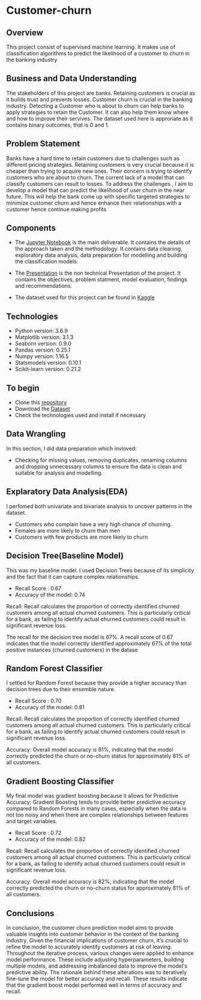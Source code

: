 # Customer-churn

## Overview
This project consist of supervised machine learning. It makes use of classification algorithms to predict the likelihood of a customer to churn in the banking industry




## Business and Data Understanding
The stakeholders of this project are banks. Retaining customers is crucial as it builds trust and prevents losses. Customer churn is crucial in the banking industry. Detecting a Customer who is about to churn can help banks to apply strategies to retain the Customer. It can also help them know where and how to improve their servives.
The dataset used here is approriate as it contains binary outcomes, that is 0 and 1.
## Problem Statement
Banks have a hard time to retain customers due to challenges such as different pricing strategies. Retaining customers is very crucial because it is cheaper than trying to acquire new ones. Their concern is trying to identify customers who are about to churn. The current lack of a model that can classify customers can result to losses. To address the challenges , I aim to develop a model that can predict the likelihood of user churn in the near future. This will help the bank come up with specific targeted strategies to minimize customer churn and hence enhance their relationships with a customer hence continue making profits
## Components
* The [Jupyter Notebook](https://github.com/Wairimukimm/Customer-churn/blob/main/Untitled.ipynb) is the main deliverable. It contains the details of the approach taken and the methodology. It contains data cleaning, exploratory data analysis, data preparation for modelling and building the classification models.

* The [Presentation](https://github.com/Wairimukimm/Customer-churn/blob/main/presentation.pdf) is the non technical Presentation of the project. It contains the objectives, problem statment, model evaluation, findings and recommendations.

* The dataset used for this project can be found in [Kaggle](https://www.kaggle.com/datasets/radheshyamkollipara/bank-customer-churn?source=post_page-----fa6e2324c245--------------------------------)




## Technologies
* Python version: 3.6.9
* Matplotlib version: 3.1.3
* Seaborn version: 0.9.0
* Pandas version: 0.25.1
* Numpy version: 1.16.5
* Statsmodels version: 0.10.1
* Scikit-learn version: 0.21.2
    
## To begin

* Clone this [repository](https://github.com/Wairimukimm/Customer-churn)
* Download the [Dataset](https://www.kaggle.com/datasets/radheshyamkollipara/bank-customer-churn?source=post_page-----fa6e2324c245--------------------------------)
* Check the technologies used and install if necessary


## Data Wrangling
In this section, I did data preparation which invloved:
* Checking for missing values, removing duplicates, renaming columns and dropping unnecessary columns to ensure the data is clean and suitable for analysis and modelling.



## Explaratory Data Analysis(EDA)
I perfomed both univariate and bivariate analysis to uncover patterns in the dataset. 
* Customers who complain have a very high chance of churning.
* Females are more likely to churn than men
* Customers with few products are more likely to churn


## Decision Tree(Baseline Model)

This was my baseline model. I used Decision Trees because of its simplicity and the fact that it can capture complex relationships.

* Recall Score : 0.67
* Accuracy of the model: 0.74

Recall: Recall calculates the proportion of correctly identified churned customers among all actual churned customers. This is particularly critical for a bank, as failing to identify actual churned customers could result in significant revenue loss.

The recall for the decision tree model is 67%. A recall score of 0.67 indicates that the model correctly identified approximately 67% of the total positive instances (churned customers) in the datase


## Random Forest Classifier
I settled for Random Forest because they provide a higher accuracy than decision trees due to their ensemble nature.

* Recall Score : 0.70
* Accuracy of the model: 0.81

Recall: Recall calculates the proportion of correctly identified churned customers among all actual churned customers. This is particularly critical for a bank, as failing to identify actual churned customers could result in significant revenue loss.

 Accuracy: Overall model accuracy is 81%, indicating that the model correctly predicted the churn or no-churn status for approximately 81% of all customers.
## Gradient Boosting Classifier

My final model was gradient boosting because it allows for Predictive Accuracy: Gradient Boosting tends to provide better predictive accuracy compared to Random Forests in many cases, especially when the data is not too noisy and when there are complex relationships between features and target variables.

* Recall Score : 0.72
* Accuracy of the model: 0.82

Recall: Recall calculates the proportion of correctly identified churned customers among all actual churned customers. This is particularly critical for a bank, as failing to identify actual churned customers could result in significant revenue loss.

 Accuracy: Overall model accuracy is 82%, indicating that the model correctly predicted the churn or no-churn status for approximately 81% of all customers.

## Conclusions
In conclusion, the customer churn prediction model aims to provide valuable insights into customer behavior in the context of the banking industry. Given the financial implications of customer churn, it's crucial to refine the model to accurately identify customers at risk of leaving. Throughout the iterative process, various changes were applied to enhance model performance. These include adjusting hyperparameters, building multiple models, and addressing imbalanced data to improve the model's predictive ability. The rationale behind these alterations was to iteratively fine-tune the model for better accuracy and recall. These results indicate that the gradient boost model performed well in terms of accuracy and recall. 
 


